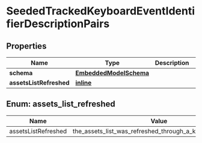 
# SeededTrackedKeyboardEventIdentifierDescriptionPairs

## Properties
Name | Type | Description | Notes
------------ | ------------- | ------------- | -------------
**schema** | [**EmbeddedModelSchema**](EmbeddedModelSchema.md) |  |  [optional]
**assetsListRefreshed** | [**inline**](#AssetsListRefreshedEnum) |  |  [optional]


<a name="AssetsListRefreshedEnum"></a>
## Enum: assets_list_refreshed
Name | Value
---- | -----
assetsListRefreshed | the_assets_list_was_refreshed_through_a_keyboard_shortcut



